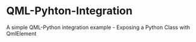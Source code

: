 # QML-Pyhton-Integration
A simple QML-Python integration example - Exposing a Python Class with QmlElement
